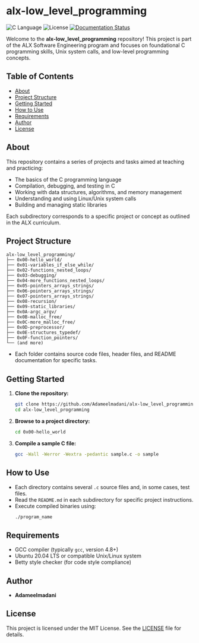 # alx-low_level_programming

![C Language](https://img.shields.io/badge/Language-C-blue)
![License](https://img.shields.io/badge/License-MIT-green)
[![Documentation Status](https://readthedocs.org/projects/alx-low-level-programming/badge/?version=latest)](https://alx-low-level-programming.readthedocs.io/en/latest/?badge=latest)

Welcome to the **alx-low_level_programming** repository! This project is part of the ALX Software Engineering program and focuses on foundational C programming skills, Unix system calls, and low-level programming concepts. 

## Table of Contents

- [About](#about)
- [Project Structure](#project-structure)
- [Getting Started](#getting-started)
- [How to Use](#how-to-use)
- [Requirements](#requirements)
- [Author](#author)
- [License](#license)

## About

This repository contains a series of projects and tasks aimed at teaching and practicing:

- The basics of the C programming language
- Compilation, debugging, and testing in C
- Working with data structures, algorithms, and memory management
- Understanding and using Linux/Unix system calls
- Building and managing static libraries

Each subdirectory corresponds to a specific project or concept as outlined in the ALX curriculum.

## Project Structure

```
alx-low_level_programming/
├── 0x00-hello_world/
├── 0x01-variables_if_else_while/
├── 0x02-functions_nested_loops/
├── 0x03-debugging/
├── 0x04-more_functions_nested_loops/
├── 0x05-pointers_arrays_strings/
├── 0x06-pointers_arrays_strings/
├── 0x07-pointers_arrays_strings/
├── 0x08-recursion/
├── 0x09-static_libraries/
├── 0x0A-argc_argv/
├── 0x0B-malloc_free/
├── 0x0C-more_malloc_free/
├── 0x0D-preprocessor/
├── 0x0E-structures_typedef/
├── 0x0F-function_pointers/
└── (and more)
```

- Each folder contains source code files, header files, and README documentation for specific tasks.

## Getting Started

1. **Clone the repository:**
   ```sh
   git clone https://github.com/Adameelmadani/alx-low_level_programming.git
   cd alx-low_level_programming
   ```

2. **Browse to a project directory:**
   ```sh
   cd 0x00-hello_world
   ```

3. **Compile a sample C file:**
   ```sh
   gcc -Wall -Werror -Wextra -pedantic sample.c -o sample
   ```

## How to Use

- Each directory contains several `.c` source files and, in some cases, test files.
- Read the `README.md` in each subdirectory for specific project instructions.
- Execute compiled binaries using:
  ```sh
  ./program_name
  ```

## Requirements

- GCC compiler (typically `gcc`, version 4.8+)
- Ubuntu 20.04 LTS or compatible Unix/Linux system
- Betty style checker (for code style compliance)

## Author

- **Adameelmadani**

## License

This project is licensed under the MIT License. See the [LICENSE](LICENSE) file for details.
